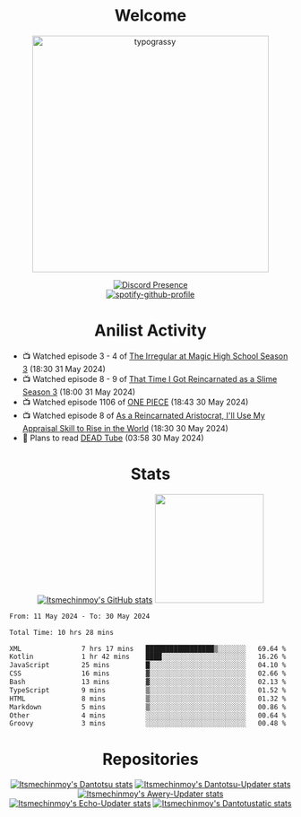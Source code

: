 <div align="center">

# Welcome
<a href="https://github.com/kawarimidoll/typograssy">
    <img alt="typograssy" src="https://typograssy.deno.dev/api?text=%E3%82%88%E3%81%86%E3%81%93%E3%81%9D%E3%81%BF%E3%81%AA%E3%81%95%E3%82%93%20-%20Itsmechinmoy--&&l0=none&l1=82d9d0&l2=027353&l3=038c4c&l4=01402e&bg=none&frame=none&speed=100&comment=" width="421.99">
</a>

[![Discord Presence](https://lanyard.cnrad.dev/api/523539866311720963?theme=dark&bg=Oe1116&animated=false&hideDiscrim=true&borderRadius=30px&hideActivity=whenNotUsed)](https://discord.com/users/523539866311720963)<br>
[![spotify-github-profile](https://spotify-github-profile.vercel.app/api/view?uid=31zczwoe3obxakjgkio7anubhkaq&cover_image=true&theme=novatorem&show_offline=true&background_color=121212&interchange=false&bar_color=53b14f&bar_color=ffffff&bar_color_cover=false)](https://spotify-github-profile.vercel.app/api/view?uid=31zczwoe3obxakjgkio7anubhkaq&redirect=true)
</div>

<div align="center">

# Anilist Activity
</div>
<!-- ANILIST_ACTIVITY:start -->

-   📺 Watched episode 3 - 4 of [The Irregular at Magic High School Season 3](https://anilist.co/anime/143271) (18:30 31 May 2024)
-   📺 Watched episode 8 - 9 of [That Time I Got Reincarnated as a Slime Season 3](https://anilist.co/anime/156822) (18:00 31 May 2024)
-   📺 Watched episode 1106 of [ONE PIECE](https://anilist.co/anime/21) (18:43 30 May 2024)
-   📺 Watched episode 8 of [As a Reincarnated Aristocrat, I'll Use My Appraisal Skill to Rise in the World](https://anilist.co/anime/164702) (18:30 30 May 2024)
-   📖 Plans to read [DEAD Tube](https://anilist.co/manga/85671) (03:58 30 May 2024)

<!-- ANILIST_ACTIVITY:end -->
<div align="center">
    
# Stats
[![Itsmechinmoy's GitHub stats](https://github-readme-stats.vercel.app/api?username=itsmechinmoy&show_icons=true&theme=algolia)](https://github.com/anuraghazra/github-readme-stats)
<img src="https://github-readme-stackoverflow.vercel.app/?userID=25004176&theme=dark" height="194"/>
</div>
<!--START_SECTION:waka-->

```txt
From: 11 May 2024 - To: 30 May 2024

Total Time: 10 hrs 28 mins

XML               7 hrs 17 mins   █████████████████▒░░░░░░░   69.64 %
Kotlin            1 hr 42 mins    ████░░░░░░░░░░░░░░░░░░░░░   16.26 %
JavaScript        25 mins         █░░░░░░░░░░░░░░░░░░░░░░░░   04.10 %
CSS               16 mins         ▓░░░░░░░░░░░░░░░░░░░░░░░░   02.66 %
Bash              13 mins         ▓░░░░░░░░░░░░░░░░░░░░░░░░   02.13 %
TypeScript        9 mins          ▒░░░░░░░░░░░░░░░░░░░░░░░░   01.52 %
HTML              8 mins          ▒░░░░░░░░░░░░░░░░░░░░░░░░   01.32 %
Markdown          5 mins          ▒░░░░░░░░░░░░░░░░░░░░░░░░   00.86 %
Other             4 mins          ░░░░░░░░░░░░░░░░░░░░░░░░░   00.64 %
Groovy            3 mins          ░░░░░░░░░░░░░░░░░░░░░░░░░   00.48 %
```

<!--END_SECTION:waka-->
<div align="center">

# Repositories
[![Itsmechinmoy's Dantotsu stats](https://github-readme-stats.vercel.app/api/pin/?username=itsmechinmoy&repo=dantotsu&show_icons=true&theme=algolia&description_lines_count=1)](https://github.com/itsmechinmoy/dantotsu)
[![Itsmechinmoy's Dantotsu-Updater stats](https://github-readme-stats.vercel.app/api/pin/?username=itsmechinmoy&repo=dantotsu-updater&show_icons=true&theme=algolia&description_lines_count=1)](https://github.com/itsmechinmoy/dantotsu-updater)
[![Itsmechinmoy's Awery-Updater stats](https://github-readme-stats.vercel.app/api/pin/?username=itsmechinmoy&repo=awery-updater&show_icons=true&theme=algolia&description_lines_count=1)](https://github.com/itsmechinmoy/awery-updater)
[![Itsmechinmoy's Echo-Updater stats](https://github-readme-stats.vercel.app/api/pin/?username=itsmechinmoy&repo=echo-updater&show_icons=true&theme=algolia&description_lines_count=1)](https://github.com/itsmechinmoy/echo-updater)
[![Itsmechinmoy's Dantotustatic stats](https://github-readme-stats.vercel.app/api/pin/?username=itsmechinmoy&repo=dantotustatic&show_icons=true&theme=algolia&description_lines_count=1)](https://github.com/itsmechinmoy/dantotustatic)
</div>
